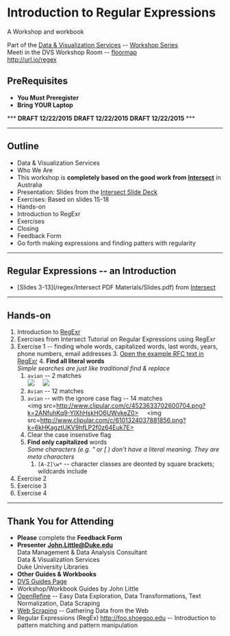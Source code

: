 # Introduction to Regular Expressions
A Workshop and workbook

Part of the [Data & Visualization Services](http://library.duke.edu/data) -- [Workshop Series](http://library.duke.edu/data/news)  
Meeti in the DVS Workshop Room  -- [floormap](http://library.duke.edu/edge/spaces)  
http://url.io/regex  

## PreRequisites
* **You Must Preregister** 
* **Bring YOUR Laptop**

***  **DRAFT  12/22/2015**  **DRAFT  12/22/2015**  **DRAFT  12/22/2015**  ***   

--------

## Outline
* Data & Visualization Services
 * Who We Are
* This workshop is **completely based on the good work from [Intersect](http://www.intersect.org.au/course-resources)** in Australia
 * Presentation:  Slides from the [Intersect Slide Deck](http://www.intersect.org.au/course-resources)
 * Exercises:  Based on slides 15-18
* Hands-on
 * Introduction to RegExr
 * Exercises
* Closing
 * Feedback Form
 * Go forth making expressions and finding patters with regularity

---
 
## Regular Expressions -- an Introduction
* [Slides 3-13](/regex/Intersect PDF Materials/Slides.pdf) from [Intersect](http://www.intersect.org.au/course-resources)
 
---  

## Hands-on

1. Introduction to [RegExr](http://regexr.com)
1. Exercises from Intersect Tutorial on Regular Expressions using RegExr
 2. Exercise 1 -- finding whole words, capitalized words, last words, years, phone numbers, email addresses
    3. [Open the example RFC text in RegExr](http://www.regexr.com/3c7gi) 
    4. **Find all literal words**  
	*Simple searches are just like traditional find & replace*
       1. `avian` -- 2 matches   
	   <img src="http://www.clipular.com/c/6697213840326656.png?k=Sr4JJIBaQIQrFV_e22vdal35gLk"> &nbsp; &nbsp; <img src="http://www.clipular.com/c/5482778819821568.png?k=0ABAsScKdMlMhm02iRyZaI6HTFo">
       2. `Avian` -- 12 matches
       3. `avian` -- with the ignore case flag -- 14 matches   
	   <img src=http://www.clipular.com/c/4523633702600704.png?k=2ANfuhKq9-YlXhHskHO6UWvkeZ0>  &nbsp; &nbsp; <img src=http://www.clipular.com/c/6101324037881856.png?k=6kHKagztUKV9hfLP2f0z64Euk7E>
       4. Clear the case insenstive flag
    5. **Find only capitalized** words   
	*Some characters (e.g. \" or \[ ) don't have a literal meaning.  They are meta characters*
	   1. `[A-Z]\w*` -- character classes are deonted by square brackets; wildcards include  
 3. Exercise 2
 4. Exercise 3
 5. Exercise 4

---  

## Thank You for Attending

* **Please** complete the **Feedback Form**
* **Presenter**
**John.Little@Duke.edu**   
Data Management & Data Analysis Consultant   
Data & Visualization Services   
Duke University Libraries   
* **Other Guides & Workbooks**
 * [DVS Guides Page](http://library.duke.edu/data/guides)
 * Workshop/Workbook Guides by John Little
  * [OpenRefine](http://v.gd/openrefine) -- Easy Data Exploration, Data Transformations, Text Normalization, Data Scraping
  * [Web Scraping](http://v.gd/webscrapting) -- Gathering Data from the Web
  * Regular Expressions (RegEx) http://foo.shoegoo.edu  -- Introduction to pattern matching and pattern manipulation



   




